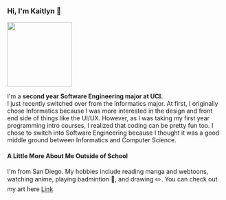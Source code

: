 ### Hi, I'm Kaitlyn 👋
<img src="https://user-images.githubusercontent.com/77522279/148891197-23b836fb-9668-4b2c-821a-ece58ce608ec.png" width="150">

I'm a **second year Software Engineering major at UCI.**  
I just recently switched over from the Informatics major.
At first, I originally chose Informatics because I was more interested in the design and front end side of things like the UI/UX.
However, as I was taking my first year programming intro courses, I realized that coding can be pretty fun too.
I chose to switch into Software Engineering because I thought it was a good middle ground between Informatics and Computer Science.

#### A Little More About Me Outside of School

I'm from San Diego. My hobbies include reading manga and webtoons, watching anime, playing badmintion 🏸, and drawing ✏️. You can check out my art here [Link](https://www.instagram.com/milkynoomz/)

<!--
**Kaitlyn4140/Kaitlyn4140** is a ✨ _special_ ✨ repository because its `README.md` (this file) appears on your GitHub profile.

Here are some ideas to get you started:

- 🔭 I’m currently working on ...
- 🌱 I’m currently learning ...
- 👯 I’m looking to collaborate on ...
- 🤔 I’m looking for help with ...
- 💬 Ask me about ...
- 📫 How to reach me: ...
- 😄 Pronouns: ...
- ⚡ Fun fact: ...
-->
